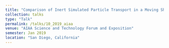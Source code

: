 ```yaml
---
title: "Comparison of Inert Simulated Particle Transport in a Moving Shock Wave with Experiments"
collection: talks
type: "Talk"
permalink: /talks/10_2019_aiaa
venue: "AIAA Science and Technology Forum and Exposition"
semester: Jan 2019
location: "San Diego, California"
---
```


